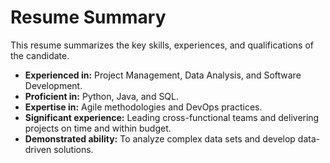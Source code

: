 # Resume Summary

This resume summarizes the key skills, experiences, and qualifications of the candidate.

*   **Experienced in:** Project Management, Data Analysis, and Software Development.
*   **Proficient in:** Python, Java, and SQL.
*   **Expertise in:** Agile methodologies and DevOps practices.
*   **Significant experience:** Leading cross-functional teams and delivering projects on time and within budget.
*   **Demonstrated ability:** To analyze complex data sets and develop data-driven solutions.